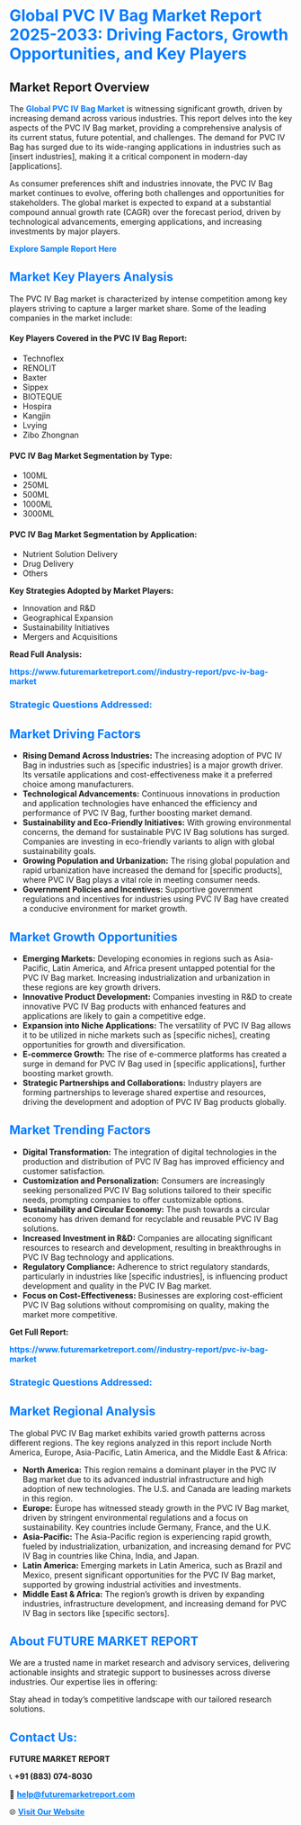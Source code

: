 <h1 style="color: #007BFF;">Global PVC IV Bag Market Report 2025-2033: Driving Factors, Growth Opportunities, and Key Players</h1>

<section id="overview">
<h2>Market Report Overview</h2>
<p>The <a href="https://www.futuremarketreport.com//industry-report/pvc-iv-bag-market" style="color: #007BFF; text-decoration: none;"><strong>Global PVC IV Bag Market</strong></a> is witnessing significant growth, driven by increasing demand across various industries. This report delves into the key aspects of the PVC IV Bag market, providing a comprehensive analysis of its current status, future potential, and challenges. The demand for PVC IV Bag has surged due to its wide-ranging applications in industries such as [insert industries], making it a critical component in modern-day [applications].</p>
<p>As consumer preferences shift and industries innovate, the PVC IV Bag market continues to evolve, offering both challenges and opportunities for stakeholders. The global market is expected to expand at a substantial compound annual growth rate (CAGR) over the forecast period, driven by technological advancements, emerging applications, and increasing investments by major players.</p>
</section>

<section id="overview">
<p><a href="https://www.futuremarketreport.com//request-sample/reportId=55441" style="color: #007BFF; text-decoration: none;"><strong>Explore Sample Report Here</strong></a></p>
</section>

<section id="key-players">
<h2 style="color: #007BFF;">Market Key Players Analysis</h2>
<p>The PVC IV Bag market is characterized by intense competition among key players striving to capture a larger market share. Some of the leading companies in the market include:</p>
<h4>Key Players Covered in the PVC IV Bag Report:</h4>
<ul><li>Technoflex</li><li>RENOLIT</li><li>Baxter</li><li>Sippex</li><li>BIOTEQUE</li><li>Hospira</li><li>Kangjin</li><li>Lvying</li><li>Zibo Zhongnan</li></ul>
<h4>PVC IV Bag Market Segmentation by Type:</h4>
<ul><li>100ML</li><li>250ML</li><li>500ML</li><li>1000ML</li><li>3000ML</li></ul>

<h4>PVC IV Bag Market Segmentation by Application:</h4>
<ul><li>Nutrient Solution Delivery</li><li>Drug Delivery</li><li>Others</li></ul>
<p><strong>Key Strategies Adopted by Market Players:</strong></p>
<ul>
<li>Innovation and R&D</li>
<li>Geographical Expansion</li>
<li>Sustainability Initiatives</li>
<li>Mergers and Acquisitions</li>
</ul>
</section>

<section>
<p><strong>Read Full Analysis: </strong></p><a href="https://www.futuremarketreport.com//industry-report/pvc-iv-bag-market" style="color: #007BFF; text-decoration: none;"><strong>https://www.futuremarketreport.com//industry-report/pvc-iv-bag-market</strong></a>
<h3 style="color: #007BFF;">Strategic Questions Addressed:</h3>
</section>

<section id="driving-factors">
<h2 style="color: #007BFF;">Market Driving Factors</h2>
<ul>
<li><strong>Rising Demand Across Industries:</strong> The increasing adoption of PVC IV Bag in industries such as [specific industries] is a major growth driver. Its versatile applications and cost-effectiveness make it a preferred choice among manufacturers.</li>
<li><strong>Technological Advancements:</strong> Continuous innovations in production and application technologies have enhanced the efficiency and performance of PVC IV Bag, further boosting market demand.</li>
<li><strong>Sustainability and Eco-Friendly Initiatives:</strong> With growing environmental concerns, the demand for sustainable PVC IV Bag solutions has surged. Companies are investing in eco-friendly variants to align with global sustainability goals.</li>
<li><strong>Growing Population and Urbanization:</strong> The rising global population and rapid urbanization have increased the demand for [specific products], where PVC IV Bag plays a vital role in meeting consumer needs.</li>
<li><strong>Government Policies and Incentives:</strong> Supportive government regulations and incentives for industries using PVC IV Bag have created a conducive environment for market growth.</li>
</ul>
</section>

<section id="growth-opportunities">
<h2 style="color: #007BFF;">Market Growth Opportunities</h2>
<ul>
<li><strong>Emerging Markets:</strong> Developing economies in regions such as Asia-Pacific, Latin America, and Africa present untapped potential for the PVC IV Bag market. Increasing industrialization and urbanization in these regions are key growth drivers.</li>
<li><strong>Innovative Product Development:</strong> Companies investing in R&D to create innovative PVC IV Bag products with enhanced features and applications are likely to gain a competitive edge.</li>
<li><strong>Expansion into Niche Applications:</strong> The versatility of PVC IV Bag allows it to be utilized in niche markets such as [specific niches], creating opportunities for growth and diversification.</li>
<li><strong>E-commerce Growth:</strong> The rise of e-commerce platforms has created a surge in demand for PVC IV Bag used in [specific applications], further boosting market growth.</li>
<li><strong>Strategic Partnerships and Collaborations:</strong> Industry players are forming partnerships to leverage shared expertise and resources, driving the development and adoption of PVC IV Bag products globally.</li>
</ul>
</section>

<section id="trending-factors">
<h2 style="color: #007BFF;">Market Trending Factors</h2>
<ul>
<li><strong>Digital Transformation:</strong> The integration of digital technologies in the production and distribution of PVC IV Bag has improved efficiency and customer satisfaction.</li>
<li><strong>Customization and Personalization:</strong> Consumers are increasingly seeking personalized PVC IV Bag solutions tailored to their specific needs, prompting companies to offer customizable options.</li>
<li><strong>Sustainability and Circular Economy:</strong> The push towards a circular economy has driven demand for recyclable and reusable PVC IV Bag solutions.</li>
<li><strong>Increased Investment in R&D:</strong> Companies are allocating significant resources to research and development, resulting in breakthroughs in PVC IV Bag technology and applications.</li>
<li><strong>Regulatory Compliance:</strong> Adherence to strict regulatory standards, particularly in industries like [specific industries], is influencing product development and quality in the PVC IV Bag market.</li>
<li><strong>Focus on Cost-Effectiveness:</strong> Businesses are exploring cost-efficient PVC IV Bag solutions without compromising on quality, making the market more competitive.</li>
</ul>
</section>

<section>
<p><strong>Get Full Report: </strong></p><a href="https://www.futuremarketreport.com//industry-report/pvc-iv-bag-market" style="color: #007BFF; text-decoration: none;"><strong>https://www.futuremarketreport.com//industry-report/pvc-iv-bag-market</strong></a>
<h3 style="color: #007BFF;">Strategic Questions Addressed:</h3>
</section>


<section id="regional-analysis">
<h2 style="color: #007BFF;">Market Regional Analysis</h2>
<p>The global PVC IV Bag market exhibits varied growth patterns across different regions. The key regions analyzed in this report include North America, Europe, Asia-Pacific, Latin America, and the Middle East & Africa:</p>
<ul>
<li><strong>North America:</strong> This region remains a dominant player in the PVC IV Bag market due to its advanced industrial infrastructure and high adoption of new technologies. The U.S. and Canada are leading markets in this region.</li>
<li><strong>Europe:</strong> Europe has witnessed steady growth in the PVC IV Bag market, driven by stringent environmental regulations and a focus on sustainability. Key countries include Germany, France, and the U.K.</li>
<li><strong>Asia-Pacific:</strong> The Asia-Pacific region is experiencing rapid growth, fueled by industrialization, urbanization, and increasing demand for PVC IV Bag in countries like China, India, and Japan.</li>
<li><strong>Latin America:</strong> Emerging markets in Latin America, such as Brazil and Mexico, present significant opportunities for the PVC IV Bag market, supported by growing industrial activities and investments.</li>
<li><strong>Middle East & Africa:</strong> The region’s growth is driven by expanding industries, infrastructure development, and increasing demand for PVC IV Bag in sectors like [specific sectors].</li>
</ul>
</section>

<footer>
<h2 style="color: #007BFF;">About FUTURE MARKET REPORT</h2>
<p>We are a trusted name in market research and advisory services, delivering actionable insights and strategic support to businesses across diverse industries. Our expertise lies in offering:</p>

<p>Stay ahead in today’s competitive landscape with our tailored research solutions.</p>

<h2 style="color: #007BFF;">Contact Us:</h2>
<p><strong>FUTURE MARKET REPORT</strong></p>
<p>📞 <strong>+91 (883) 074-8030</strong></p>
<p>📧 <strong><a href="mailto:help@futuremarketreport.com" style="color: #007BFF;">help@futuremarketreport.com</a></strong></p>
<p>🌐 <strong><a href="https://www.futuremarketreport.com/" style="color: #007BFF;">Visit Our Website</a></strong></p>
</footer>